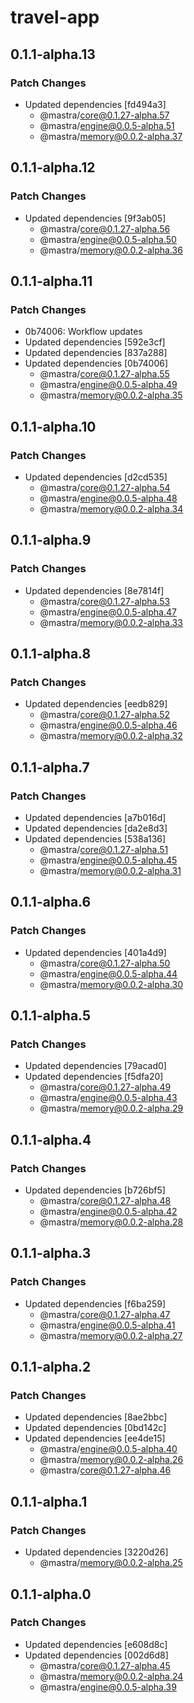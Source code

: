 # travel-app

## 0.1.1-alpha.13

### Patch Changes

- Updated dependencies [fd494a3]
  - @mastra/core@0.1.27-alpha.57
  - @mastra/engine@0.0.5-alpha.51
  - @mastra/memory@0.0.2-alpha.37

## 0.1.1-alpha.12

### Patch Changes

- Updated dependencies [9f3ab05]
  - @mastra/core@0.1.27-alpha.56
  - @mastra/engine@0.0.5-alpha.50
  - @mastra/memory@0.0.2-alpha.36

## 0.1.1-alpha.11

### Patch Changes

- 0b74006: Workflow updates
- Updated dependencies [592e3cf]
- Updated dependencies [837a288]
- Updated dependencies [0b74006]
  - @mastra/core@0.1.27-alpha.55
  - @mastra/engine@0.0.5-alpha.49
  - @mastra/memory@0.0.2-alpha.35

## 0.1.1-alpha.10

### Patch Changes

- Updated dependencies [d2cd535]
  - @mastra/core@0.1.27-alpha.54
  - @mastra/engine@0.0.5-alpha.48
  - @mastra/memory@0.0.2-alpha.34

## 0.1.1-alpha.9

### Patch Changes

- Updated dependencies [8e7814f]
  - @mastra/core@0.1.27-alpha.53
  - @mastra/engine@0.0.5-alpha.47
  - @mastra/memory@0.0.2-alpha.33

## 0.1.1-alpha.8

### Patch Changes

- Updated dependencies [eedb829]
  - @mastra/core@0.1.27-alpha.52
  - @mastra/engine@0.0.5-alpha.46
  - @mastra/memory@0.0.2-alpha.32

## 0.1.1-alpha.7

### Patch Changes

- Updated dependencies [a7b016d]
- Updated dependencies [da2e8d3]
- Updated dependencies [538a136]
  - @mastra/core@0.1.27-alpha.51
  - @mastra/engine@0.0.5-alpha.45
  - @mastra/memory@0.0.2-alpha.31

## 0.1.1-alpha.6

### Patch Changes

- Updated dependencies [401a4d9]
  - @mastra/core@0.1.27-alpha.50
  - @mastra/engine@0.0.5-alpha.44
  - @mastra/memory@0.0.2-alpha.30

## 0.1.1-alpha.5

### Patch Changes

- Updated dependencies [79acad0]
- Updated dependencies [f5dfa20]
  - @mastra/core@0.1.27-alpha.49
  - @mastra/engine@0.0.5-alpha.43
  - @mastra/memory@0.0.2-alpha.29

## 0.1.1-alpha.4

### Patch Changes

- Updated dependencies [b726bf5]
  - @mastra/core@0.1.27-alpha.48
  - @mastra/engine@0.0.5-alpha.42
  - @mastra/memory@0.0.2-alpha.28

## 0.1.1-alpha.3

### Patch Changes

- Updated dependencies [f6ba259]
  - @mastra/core@0.1.27-alpha.47
  - @mastra/engine@0.0.5-alpha.41
  - @mastra/memory@0.0.2-alpha.27

## 0.1.1-alpha.2

### Patch Changes

- Updated dependencies [8ae2bbc]
- Updated dependencies [0bd142c]
- Updated dependencies [ee4de15]
  - @mastra/engine@0.0.5-alpha.40
  - @mastra/memory@0.0.2-alpha.26
  - @mastra/core@0.1.27-alpha.46

## 0.1.1-alpha.1

### Patch Changes

- Updated dependencies [3220d26]
  - @mastra/memory@0.0.2-alpha.25

## 0.1.1-alpha.0

### Patch Changes

- Updated dependencies [e608d8c]
- Updated dependencies [002d6d8]
  - @mastra/core@0.1.27-alpha.45
  - @mastra/memory@0.0.2-alpha.24
  - @mastra/engine@0.0.5-alpha.39
